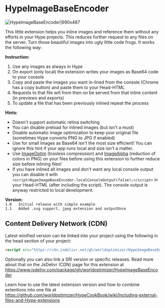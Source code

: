 # HypeImageBaseEncoder
![HypeImageBaseEncoder|690x487](https://playground.maxziebell.de/Hype/ImageBaseEncoder/HypeImageBaseEncoder.png) 

This little extension helps you inline images and reference them without any efforts in your Hype projects. This reduces further request to any files on the server. Turn those beautiful images into ugly little code frogs. It works the following way:

**Instruction:**
1. Use any images as always in Hype
2. On export (only local) the extension writes your images as Base64 code to your console
3. Copy and paste the images you want in-lined from the console (Chrome has a copy button) and paste them to your Head-HTML
4. Requests to that file will from then on be served from that inline content (in previews and exports)
5. To update a file that has been previously inlined repeat the process

**Hints:**
* Doesn't support automatic retina switching
* You can disable preload for inlined images (but isn't a must)
* Disable automatic image optimization to keep your original file (sometimes Hype converts PNG to JPG if enabled)
* Use for small images as Base64 isn't the most size efficient! You can ignore this hint if your app runs local and size isn't a matter. 
* Use [ImageOptim](https://imageoptim.com/) (lossless compression) and [ImageAlpha](https://pngmini.com/) (reduction of colors in PNG) on your files before using this extension to further reduce size before inlining files!
* If you have inlined all images and don't want any local console output you can disable it with `<script>HypeImageBaseEncoder.localConsoleOutput(false);</script>` in your Head-HTML (after including the script). The console output is anyway restricted to local development.

**Version:**\
`1.0   Initial release with simple example`\
`1.1   Added .svg support, jpeg extension and outputOnce`

Content Delivery Network (CDN)
--
Latest minified version can be linked into your project using the following in the head section of your project:
```html
<script src="https://cdn.jsdelivr.net/gh/worldoptimizer/HypeImageBaseEncoder/HypeImageBaseEncoder.min.js"></script>
```

Optionally you can also link a SRI version or specific releases. Read more about that on the JsDelivr (CDN) page for this extension at https://www.jsdelivr.com/package/gh/worldoptimizer/HypeImageBaseEncoder

Learn how to use the latest extension version and how to combine extentions into one file at
https://github.com/worldoptimizer/HypeCookBook/wiki/Including-external-files-and-Hype-extensions
